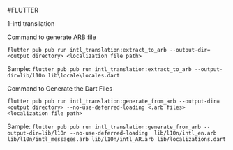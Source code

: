 #FLUTTER 

1-intl transilation

Command to generate ARB file

``flutter pub pub run intl_translation:extract_to_arb --output-dir=<output directory> <localization file path>``

Sample:
``flutter pub pub run intl_translation:extract_to_arb --output-dir=lib/l10n lib\locale\locales.dart``


Command to Generate the Dart Files

``flutter pub pub run intl_translation:generate_from_arb --output-dir=<output directory> --no-use-deferred-loading <.arb files> <localization file path>``

Sample:
``flutter pub pub run intl_translation:generate_from_arb --output-dir=lib/l10n --no-use-deferred-loading  lib/l10n/intl_en.arb lib/l10n/intl_messages.arb lib/l10n/intl_AR.arb lib/localizations.dart``
